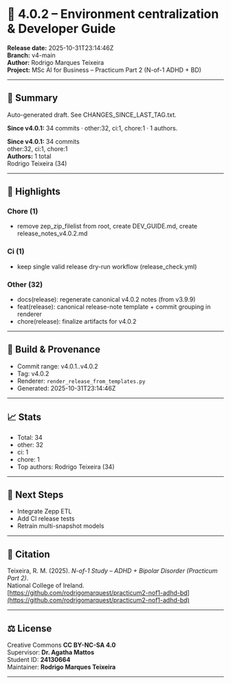 # 🚀 4.0.2 – Environment centralization & Developer Guide

**Release date:** 2025-10-31T23:14:46Z  
**Branch:** v4-main  
**Author:** Rodrigo Marques Teixeira  
**Project:** MSc AI for Business – Practicum Part 2 (N-of-1 ADHD + BD)

---

## 🧩 Summary

Auto-generated draft. See CHANGES_SINCE_LAST_TAG.txt.

**Since v4.0.1:** 34 commits · other:32, ci:1, chore:1 · 1 authors.

**Since v4.0.1:** 34 commits  
other:32, ci:1, chore:1  
**Authors:** 1 total  
Rodrigo Teixeira (34)

---

## 🌿 Highlights

### Chore (1)

- remove zep_zip_filelist from root, create DEV_GUIDE.md, create release_notes_v4.0.2.md

### Ci (1)

- keep single valid release dry-run workflow (release_check.yml)

### Other (32)

- docs(release): regenerate canonical v4.0.2 notes (from v3.9.9)
- feat(release): canonical release-note template + commit grouping in renderer
- chore(release): finalize artifacts for v4.0.2

---

## 🧱 Build & Provenance

- Commit range: v4.0.1..v4.0.2
- Tag: v4.0.2
- Renderer: `render_release_from_templates.py`
- Generated: 2025-10-31T23:14:46Z

---

## 📈 Stats

- Total: 34
- other: 32
- ci: 1
- chore: 1
- Top authors: Rodrigo Teixeira (34)

---

## 🔬 Next Steps

- Integrate Zepp ETL
- Add CI release tests
- Retrain multi-snapshot models

---

## 🧾 Citation

Teixeira, R. M. (2025). _N-of-1 Study – ADHD + Bipolar Disorder (Practicum Part 2)_.  
National College of Ireland.  
[https://github.com/rodrigomarquest/practicum2-nof1-adhd-bd](https://github.com/rodrigomarquest/practicum2-nof1-adhd-bd)

---

## ⚖️ License

Creative Commons **CC BY-NC-SA 4.0**  
Supervisor: **Dr. Agatha Mattos**  
Student ID: **24130664**  
Maintainer: **Rodrigo Marques Teixeira**

---
